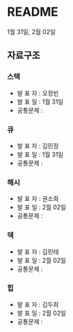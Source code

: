 # README

1월 31일, 2월 02일

## **자료구조**

### **스택**

- 발  표  자 : 오정빈
- 발  표  일 : 1월 31일
- 공통문제 :

### **큐**

- 발  표  자 : 김민정
- 발  표  일 : 1월 31일
- 공통문제 :

### **해시**

- 발  표  자 : 권소희
- 발  표  일 : 2월 02일
- 공통문제 :

### **덱**

- 발  표  자 : 김민태
- 발  표  일 : 2월 02일
- 공통문제 :

### **힙**

- 발  표  자 : 김두희
- 발  표  일 : 2월 02일
- 공통문제 :